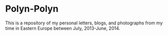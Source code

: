 # Polyn-Polyn
This is a repository of my personal letters, blogs, and photographs from my time in Eastern Europe between July, 2013-June, 2014.

